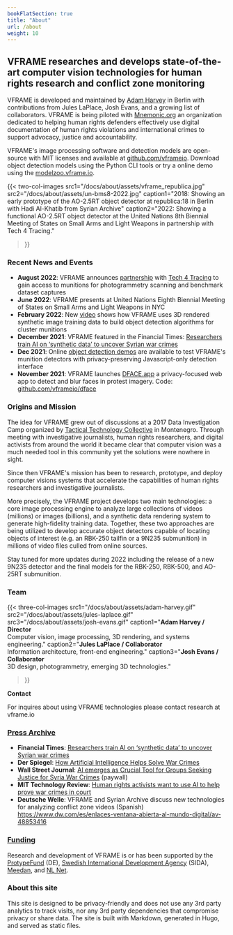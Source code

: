 ```yaml
---
bookFlatSection: true
title: "About"
url: /about
weight: 10
---
```


## VFRAME researches and develops state-of-the-art computer vision technologies for human rights research and conflict zone monitoring


VFRAME is developed and maintained by [Adam Harvey](https://ahprojects.com) in Berlin with contributions from Jules LaPlace, Josh Evans, and a growing list of collaborators. VFRAME is being piloted with [Mnemonic.org](Mnemonic.org) an organization dedicated to helping human rights defenders effectively use digital documentation of human rights violations and international crimes to support advocacy, justice and accountability. 

VFRAME's image processing software and detection models are open-source with MIT licenses and available at [github.com/vframeio](https:github.com/vframeio). Download object detection models using the Python CLI tools or try a online demo using the [modelzoo.vframe.io](https://modelzoo.vframe.io).


{{< two-col-images
    src1="/docs/about/assets/vframe_republica.jpg"
    src2="/docs/about/assets/un-bms8-2022.jpg"
    caption1="2018: Showing an early prototype of the AO-2.5RT object detector at republica:18 in Berlin with Hadi Al-Khatib from Syrian Archive"
    caption2="2022: Showing a functional AO-2.5RT object detector at the United Nations 8th Biennial Meeting of States on Small Arms and Light Weapons in partnership with Tech 4 Tracing."
>}}


### Recent News and Events

- **August 2022**: VFRAME announces [partnership](/about/collaborations/t4t) with [Tech 4 Tracing](https://tech4tracing.org/) to gain access to munitions for photogrammetry scanning and benchmark dataset captures
- **June 2022**: VFRAME presents at United Nations Eighth Biennial Meeting of States on Small Arms and Light Weapons in NYC
- **February 2022**: New <a href="https://vimeo.com/681436143">video</a> shows how VFRAME uses 3D rendered synthetic image training data to build object detection algorithms for cluster munitions
- **December 2021**: VFRAME featured in the Financial Times: [Researchers train AI on ‘synthetic data’ to uncover Syrian war crimes](https://www.ft.com/content/8399873e-0dda-4c87-ba59-0e2678166fba)
- **Dec 2021**: Online [object detection demos](https://modelzoo.vframe.io) are available to test VFRAME's munition detectors with privacy-preserving Javascript-only detection interface
- **November 2021**: VFRAME launches [DFACE.app](https://dface.app) a privacy-focused web app to detect and blur faces in protest imagery. Code: [github.com/vframeio/dface](https://github.com/vframeio/dface)


### Origins and Mission

The idea for VFRAME grew out of discussions at a 2017 Data Investigation Camp organized by [Tactical Technology Collective](https://tacticaltech.org/) in Montenegro. Through meeting with investigative journalists, human rights researchers, and digital activists from around the world it became clear that computer vision was a much needed tool in this community yet the solutions were nowhere in sight.

Since then VFRAME's mission has been to research, prototype, and deploy computer visions systems that accelerate the capabilities of human rights researchers and investigative journalists.

More precisely, the VFRAME project develops two main technologies: a core image processing engine to analyze large collections of videos (millions) or images (billions), and a synthetic data rendering system to generate high-fidelity training data. Together, these two approaches are being utilized to develop accurate object detectors capable of locating objects of interest (e.g. an RBK-250 tailfin or a 9N235 submunition) in millions of video files culled from online sources. 

Stay tuned for more updates during 2022 including the release of a new 9N235 detector and the final models for the RBK-250, RBK-500, and AO-25RT submunition.


### Team

{{< three-col-images
    src1="/docs/about/assets/adam-harvey.gif"
    src2="/docs/about/assets/jules-laplace.gif"
    src3="/docs/about/assets/josh-evans.gif"
    caption1="<strong>Adam Harvey / Director</strong><br>Computer vision, image processing, 3D rendering, and systems engineering."
    caption2="<strong>Jules LaPlace / Collaborator</strong><br>Information architecture, front-end engineering."
    caption3="<strong>Josh Evans / Collaborator</strong><br>3D design, photogrammetry, emerging 3D technologies."
>}}


**Contact**

For inquires about using VFRAME technologies please contact research at vframe.io


### [Press Archive](/about/press)

- **Financial Times**: [Researchers train AI on ‘synthetic data’ to uncover Syrian war crimes](https://www.ft.com/content/8399873e-0dda-4c87-ba59-0e2678166fba)
- **Der Spiegel**: [How Artificial Intelligence Helps Solve War Crimes](https://www.spiegel.de/politik/ausland/wie-kuenstliche-intelligenz-bei-der-aufklaerung-von-kriegsverbrechen-hilft-a-670d8c14-0b8b-42bc-a5b0-e74250cff225)
- **Wall Street Journal**: [AI emerges as Crucial Tool for Groups Seeking Justice for Syria War Crimes](https://www.wsj.com/articles/ai-emerges-as-crucial-tool-for-groups-seeking-justice-for-syria-war-crimes-11613228401) (paywall)
- **MIT Technology Review**: [Human rights activists want to use AI to help prove war crimes in court](https://www.technologyreview.com/2020/06/25/1004466/ai-could-help-human-rights-activists-prove-war-crimes/)
- **Deutsche Welle**: VFRAME and Syrian Archive discuss new technologies for analyzing conflict zone videos (Spanish) https://www.dw.com/es/enlaces-ventana-abierta-al-mundo-digital/av-48853416



### [Funding](/about/funding)

Research and development of VFRAME is or has been supported by the [ProtypeFund](https://prototypefund.de) (DE), [Swedish International Development Agency](https://www.sida.se) (SIDA), [Meedan](https://meedan.com), and [NL Net](https://nlnet.nl/). 


### About this site

This site is designed to be privacy-friendly and does not use any 3rd party analytics to track visits, nor any 3rd party dependencies that compromise privacy or share data. The site is built with Markdown, generated in Hugo, and served as static files.